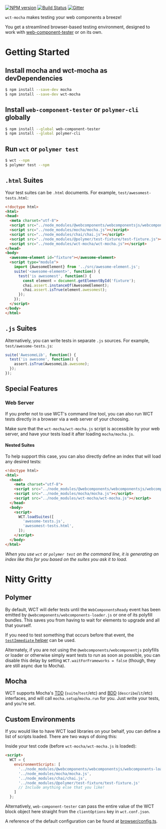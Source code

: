 [![NPM version](http://img.shields.io/npm/v/wct-mocha?style=flat-square)](https://npmjs.org/package/wct-mocha)
[![Build Status](http://img.shields.io/travis/Polymer/tools.svg?style=flat-square)](https://travis-ci.org/Polymer/tools)
[![Gitter](http://img.shields.io/badge/slack-join%20chat%20%E2%86%92-brightgreen.svg?style=flat-square)](https://polymer-slack.herokuapp.com/)

`wct-mocha` makes testing your web components a breeze!

You get a streamlined browser-based testing environment, designed to work with [web-component-tester](https://github.com/Polymer/tools/tree/master/packages/web-component-tester) or on its own.


# Getting Started

## Install mocha and wct-mocha as devDependencies

```bash
$ npm install --save-dev mocha
$ npm install --save-dev wct-mocha
```

## Install `web-component-tester` or `polymer-cli` globally

```bash
$ npm install --global web-component-tester
$ npm install --global polymer-cli
```

## Run `wct` or `polymer test`

```bash
$ wct --npm
$ polymer test --npm
```

## `.html` Suites

Your test suites can be `.html` documents. For example,
`test/awesomest-tests.html`:

```html
<!doctype html>
<html>
<head>
  <meta charset="utf-8">
  <script src="../node_modules/@webcomponents/webcomponentsjs/webcomponents-loader.js"></script>
  <script src="../node_modules/mocha/mocha.js"></script>
  <script src="../node_modules/chai/chai.js"></script>
  <script src="../node_modules/@polymer/test-fixture/test-fixture.js"></script>
  <script src="../node_modules/wct-mocha/wct-mocha.js"></script>
</head>
<body>
  <awesome-element id="fixture"></awesome-element>
  <script type="module">
    import {AwesomeElement} from '../src/awesome-element.js';
    suite('<awesome-element>', function() {
      test('is awesomest', function() {
        const element = document.getElementById('fixture');
        chai.assert.instanceOf(AwesomeElement);
        chai.assert.isTrue(element.awesomest);
      });
    });
  </script>
</body>
</html>
```

## `.js` Suites

Alternatively, you can write tests in separate `.js` sources. For example,
`test/awesome-tests.js`:

```js
suite('AwesomeLib', function() {
  test('is awesome', function() {
    assert.isTrue(AwesomeLib.awesome);
  });
});
```

## Special Features

### Web Server

If you prefer not to use WCT's command line tool, you can also run WCT tests
directly in a browser via a web server of your choosing.

Make sure that the `wct-mocha/wct-mocha.js` script is accessible by your web
server, and have your tests load it after loading `mocha/mocha.js`.

#### Nested Suites

To help support this case, you can also directly define an index that will load
any desired tests:

```html
<!doctype html>
<html>
  <head>
    <meta charset="utf-8">
    <script src="../node_modules/@webcomponents/webcomponentsjs/webcomponents-loader.js"></script>
    <script src="../node_modules/mocha/mocha.js"></script>
    <script src="../node_modules/wct-mocha/wct-mocha.js"></script>
  </head>
  <body>
    <script>
      WCT.loadSuites([
        'awesome-tests.js',
        'awesomest-tests.html',
      ]);
    </script>
  </body>
</html>
```

_When you use `wct` or `polymer test` on the command line, it is generating an
index like this for you based on the suites you ask it to load._



# Nitty Gritty

## Polymer

By default, WCT will defer tests until the `WebComponentsReady` event has been
emitted by `@webcomponents/webcomponents-loader.js` or one of its polyfill
bundles.  This saves you from having to wait for elements to upgrade and all
that yourself.

If you need to test something that occurs before that event, the 
[`testImmediate` helper](https://github.com/Polymer/web-component-tester/blob/master/browser/environment/helpers.js#L29-41) 
can be used.

Alternately, if you are not using the `@webcomponents/webcomponentjs` polyfills
or loader or otherwise simply want tests to run as soon as possible, you can
disable this delay by setting `WCT.waitForFrameworks = false` (though, they are
still async due to Mocha).


## Mocha

WCT supports Mocha's [TDD][mocha-tdd] (`suite`/`test`/etc) and [BDD][mocha-bdd]
(`describe`/`it`/etc) interfaces, and will call `mocha.setup`/`mocha.run` for
you. Just write your tests, and you're set.


## Custom Environments

If you would like to have WCT load libraries on your behalf, you can define a
list of scripts loaded. There are two ways of doing this:

Inside your test code (before `wct-mocha/wct-mocha.js` is loaded):
```html
<script>
  WCT = {
    environmentScripts: [
      '../node_modules/@webcomponents/webcomponentsjs/webcomponents-loader.js',
      '../node_modules/mocha/mocha.js',
      '../node_modules/chai/chai.js',
      '../node_modules/@polymer/test-fixture/test-fixture.js'
      // Include anything else that you like!
    ]
  };
```

Alternatively, `web-component-tester` can pass the entire value of the WCT block
object here straight from the `clientOptions` key in `wct.conf.json`.

A reference of the default configuration can be found at
[browser/config.ts](browser/config.ts).


<!-- References -->
[mocha]:      http://mochajs.org/                   "Mocha Test Framework"
[mocha-bdd]:  http://mochajs.org/#bdd-interface     "Mocha's BDD Interface"
[mocha-tdd]:  http://mochajs.org/#tdd-interface     "Mocha's TDD Interface"
[test-fixture]: https://github.com/PolymerElements/test-fixture "Easy DOM fixture testing"

